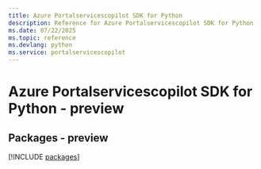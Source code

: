 ```yaml
---
title: Azure Portalservicescopilot SDK for Python
description: Reference for Azure Portalservicescopilot SDK for Python
ms.date: 07/22/2025
ms.topic: reference
ms.devlang: python
ms.service: portalservicescopilot
---
```

# Azure Portalservicescopilot SDK for Python - preview
## Packages - preview
[!INCLUDE [packages](portalservicescopilot-index.md)]